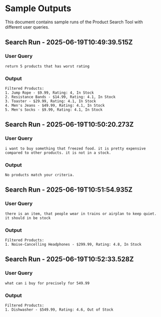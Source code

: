 # Sample Outputs

This document contains sample runs of the Product Search Tool with different user queries.


## Search Run - 2025-06-19T10:49:39.515Z

### User Query
```
return 5 products that has worst rating
```

### Output
```
Filtered Products:
1. Jump Rope - $9.99, Rating: 4, In Stock
2. Resistance Bands - $14.99, Rating: 4.1, In Stock
3. Toaster - $29.99, Rating: 4.1, In Stock
4. Men's Jeans - $49.99, Rating: 4.1, In Stock
5. Men's Socks - $9.99, Rating: 4.1, In Stock
```

## Search Run - 2025-06-19T10:50:20.273Z

### User Query
```
i want to buy something that freezed food. it is pretty expensive compared to other products. it is not in a stock.
```

### Output
```
No products match your criteria.
```

## Search Run - 2025-06-19T10:51:54.935Z

### User Query
```
there is an item, that people wear in trains or airplan to keep quiet. it should in be stock
```

### Output
```
Filtered Products:
1. Noise-Cancelling Headphones - $299.99, Rating: 4.8, In Stock
```

## Search Run - 2025-06-19T10:52:33.528Z

### User Query
```
what can i buy for precisely for 549.99
```

### Output
```
Filtered Products:
1. Dishwasher - $549.99, Rating: 4.6, Out of Stock
```
